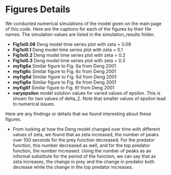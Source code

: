 # Figures Details
We conducted numerical simulations of the model given on the main page of this code. Here are the captions for each of the figures by their file names. The simulation values are listed in the simulation_results folder.
- **Fig1xi0.08** Deng model time series plot with zeta = 0.08
- **Fig1xi0.1** Deng model time series plot with zeta = 0.1
- **Fig1xi0.2** Deng model time series plot with zeta = 0.2
- **Fig1xi0.3** Deng model time series plot with zeta = 0.3
- **myfig6a** Similar figure to Fig. 6a from Deng 2001
- **myfig6c** Similar figure to Fig. 6c from Deng 2001
- **myfig6d** Similar figure to Fig. 6d from Deng 2001
- **myfig6e** Similar figure to Fig. 6e from Deng 2001
- **myfig6f** Similar figure to Fig. 6f from Deng 2001
- **varyepsilon** model solution values for varied values of epsilon. This is shown for two values of delta_2. Note that smaller values of epsilon lead to numerical issues.


Here are any findings or details that we found interesting about these figures.
- From looking at how the Deng model changed over time with different values of zeta, we found that as zeta increased, the number of peaks over 100 seconds for the prey function decreased. For the predator function, this number decreased as well, and for the top predator function, the number increased. Using the number of peaks as an informal substitute for the period of the function, we can say that as zeta increases, the change in prey and the change in predator both decrease while the change in the top predator increases.
